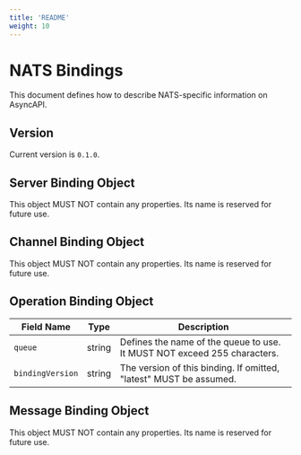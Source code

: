 ```yaml
---
title: 'README'
weight: 10
---
```


# NATS Bindings

This document defines how to describe NATS-specific information on AsyncAPI.

<a name="version"></a>

## Version

Current version is `0.1.0`.

<a name="server"></a>

## Server Binding Object
This object MUST NOT contain any properties. Its name is reserved for future use.

<a name="channel"></a>

## Channel Binding Object
This object MUST NOT contain any properties. Its name is reserved for future use.

<a name="operation"></a>

## Operation Binding Object

Field Name | Type | Description
---|:---:|---
| <a name="operationBindingObjectQueue"></a>`queue` | string | Defines the name of the queue to use. It MUST NOT exceed 255 characters. |
| <a name="operationBindingObjectBindingVersion"></a>`bindingVersion` | string | The version of this binding. If omitted, "latest" MUST be assumed. |

<a name="Message"></a>
## Message Binding Object

This object MUST NOT contain any properties. Its name is reserved for future use.
